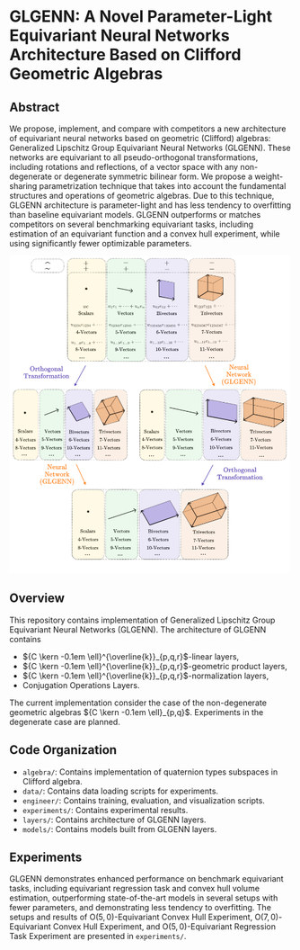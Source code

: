 # GLGENN: A Novel Parameter-Light Equivariant Neural Networks Architecture Based on Clifford Geometric Algebras





## Abstract
We propose, implement, and compare with competitors a new architecture of equivariant neural networks based on geometric (Clifford) algebras: Generalized Lipschitz Group Equivariant Neural Networks (GLGENN). These networks are equivariant to all pseudo-orthogonal transformations, including rotations and reflections, of a vector space with any non-degenerate or degenerate symmetric bilinear form. We propose a weight-sharing parametrization technique that takes into account the fundamental structures and operations of geometric algebras. Due to this technique, GLGENN architecture is parameter-light and has less tendency to overfitting than baseline equivariant models. GLGENN outperforms or matches competitors on several benchmarking equivariant tasks, including estimation of an equivariant function and a convex hull experiment, while using significantly fewer optimizable parameters.

<img src="glgenn.png" width="500">

## Overview
This repository contains implementation of Generalized Lipschitz Group Equivariant Neural Networks (GLGENN). The architecture of GLGENN contains
* ${C \kern -0.1em \ell}^{\overline{k}}_{p,q,r}$-linear layers,
* ${C \kern -0.1em \ell}^{\overline{k}}_{p,q,r}$-geometric product layers,
* ${C \kern -0.1em \ell}^{\overline{k}}_{p,q,r}$-normalization layers,
* Conjugation Operations Layers.

The current implementation consider the case of the non-degenerate geometric algebras ${C \kern -0.1em \ell}_{p,q}$. Experiments in the degenerate case are planned.




## Code Organization
* `algebra/`: Contains implementation of quaternion types subspaces in Clifford algebra.
* `data/`: Contains data loading scripts for experiments.
* `engineer/`: Contains training, evaluation, and visualization scripts.
* `experiments/`: Contains experimental results.
* `layers/`: Contains architecture of GLGENN layers.
* `models/`: Contains models built from GLGENN layers.

## Experiments
GLGENN demonstrates enhanced performance on benchmark equivariant tasks, including equivariant regression task and convex hull volume estimation,  outperforming state-of-the-art models in several setups with fewer parameters, and demonstrating less tendency to overfitting. The setups and results of $\mathrm{O}(5,0)$-Equivariant Convex Hull Experiment, $\mathrm{O}(7,0)$-Equivariant Convex Hull Experiment, and $\mathrm{O}(5,0)$-Equivariant Regression Task Experiment are presented in `experiments/`.